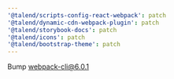 ```yaml
---
'@talend/scripts-config-react-webpack': patch
'@talend/dynamic-cdn-webpack-plugin': patch
'@talend/storybook-docs': patch
'@talend/icons': patch
'@talend/bootstrap-theme': patch
---
```


Bump webpack-cli@6.0.1
